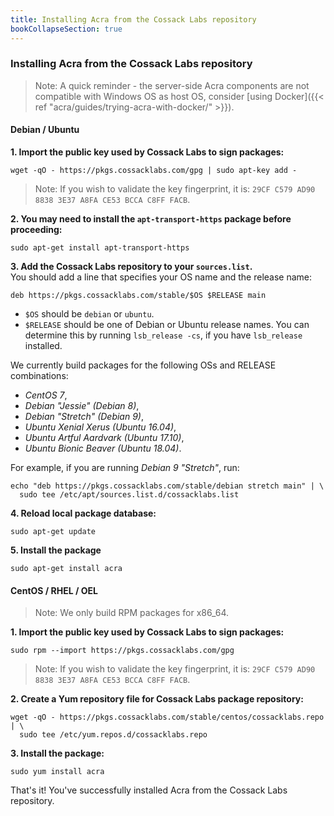 ```yaml
---
title: Installing Acra from the Cossack Labs repository
bookCollapseSection: true
---
```


### Installing Acra from the Cossack Labs repository

> Note: A quick reminder - the server-side Acra components are not compatible with Windows OS as host OS, consider [using Docker]({{< ref "acra/guides/trying-acra-with-docker/" >}}).

#### Debian / Ubuntu

**1. Import the public key used by Cossack Labs to sign packages:**

```console
wget -qO - https://pkgs.cossacklabs.com/gpg | sudo apt-key add -
```    

> Note: If you wish to validate the key fingerprint, it is: `29CF C579 AD90 8838 3E37 A8FA CE53 BCCA C8FF FACB`.

**2. You may need to install the `apt-transport-https` package before proceeding:**

```console
sudo apt-get install apt-transport-https
```    

**3. Add the Cossack Labs repository to your `sources.list`.**        
You should add a line that specifies your OS name and the release name:

```console
deb https://pkgs.cossacklabs.com/stable/$OS $RELEASE main
```    

* `$OS` should be `debian` or `ubuntu`.
* `$RELEASE` should be one of Debian or Ubuntu release names. You can determine this by running `lsb_release -cs`, if you have `lsb_release` installed.

We currently build packages for the following OSs and RELEASE combinations:

- *CentOS 7*,
- *Debian "Jessie" (Debian 8)*,
- *Debian "Stretch" (Debian 9)*,
- *Ubuntu Xenial Xerus (Ubuntu 16.04)*,
- *Ubuntu Artful Aardvark (Ubuntu 17.10)*,
- *Ubuntu Bionic Beaver (Ubuntu 18.04)*.

For example, if you are running *Debian 9 "Stretch"*, run:

```console
echo "deb https://pkgs.cossacklabs.com/stable/debian stretch main" | \
  sudo tee /etc/apt/sources.list.d/cossacklabs.list
```    

**4. Reload local package database:**

```console
sudo apt-get update
```    

**5. Install the package**

```console
sudo apt-get install acra
```

#### CentOS / RHEL / OEL

> Note: We only build RPM packages for x86_64.

**1. Import the public key used by Cossack Labs to sign packages:**

```console
sudo rpm --import https://pkgs.cossacklabs.com/gpg
```
> Note: If you wish to validate the key fingerprint, it is: `29CF C579 AD90 8838 3E37 A8FA CE53 BCCA C8FF FACB`.

**2. Create a Yum repository file for Cossack Labs package repository:**

```console
wget -qO - https://pkgs.cossacklabs.com/stable/centos/cossacklabs.repo | \
  sudo tee /etc/yum.repos.d/cossacklabs.repo
```    

**3. Install the package:**

```console
sudo yum install acra
```

That's it! You've successfully installed Acra from the Cossack Labs repository.